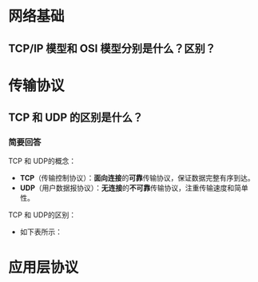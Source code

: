 # 网络基础

## TCP/IP 模型和 OSI 模型分别是什么？区别？







# 传输协议

## TCP 和 UDP 的区别是什么？

### 简要回答

TCP 和 UDP的概念：

- **TCP**（传输控制协议）：**面向连接**的**可靠**传输协议，保证数据完整有序到达。
- **UDP**（用户数据报协议）：**无连接**的**不可靠**传输协议，注重传输速度和简单性。

TCP 和 UDP的区别：

- 如下表所示：





# 应用层协议







